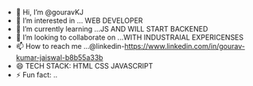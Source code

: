- 👋 Hi, I’m @gouravKJ
- 👀 I’m interested in ...  WEB DEVELOPER
- 🌱 I’m currently learning ...JS AND WILL START BACKENED
- 💞️ I’m looking to collaborate on ...WITH INDUSTRAIAL EXPERICENSES
- 📫 How to reach me ...@linkedin-https://www.linkedin.com/in/gourav-kumar-jaiswal-b8b55a33b
- 😄 TECH STACK: HTML CSS JAVASCRIPT
- ⚡ Fun fact: ..
     
<!---
gouravKJ/gouravKJ is a ✨ special ✨ repository because its `README.md` (this file) appears on your GitHub profile.
You can click the Preview link to take a look at your changes.
--->
